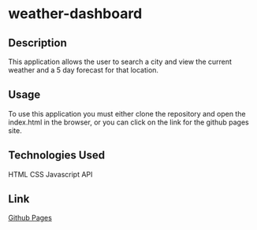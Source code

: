 # weather-dashboard

## Description

This application allows the user to search a city and view the current weather and a 5 day forecast for that location.

## Usage 

To use this application you must either clone the repository and open the index.html in the browser, or you can click on the link for the github pages site.

## Technologies Used

HTML
CSS
Javascript
API

## Link

[Github Pages](https://robala98.github.io/weather-dashboard/)
